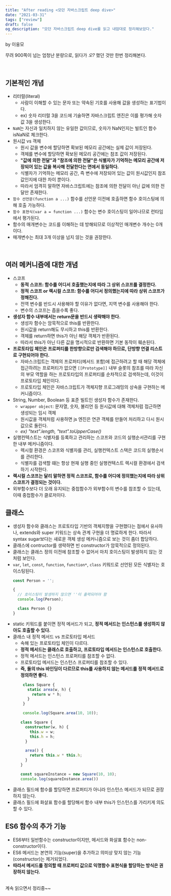 ```yaml
---
title: "After reading <모던 자바스크립트 deep dive>"
date: "2021-03-31"
tags: ["review"]
draft: false
og_description: "모던 자바스크립트 deep dive를 읽고 내맘대로 정리해보았다."
---
```


by 이웅모

무려 900쪽이 넘는 엄청난 분량으로, 읽다가 _오?_ 했던 것만 한번 정리해본다.

<br />

## 기본적인 개념

- 리터럴(literal)
  - 사람이 이해할 수 있는 문자 또는 약속된 기호를 사용해 값을 생성하는 표기법이다.
  - ex) 숫자 리터럴 3을 코드에 기술하면 자바스크립트 엔진은 이를 평가해 숫자 값 3을 생성한다.
- `NaN`는 자신과 일치하지 않는 유일한 값이므로, 숫자가 NaN인지는 빌트인 함수 isNaN로 체크한다.
- 원시값 vs 객체
  - 원시 값을 변수에 할당하면 확보된 메모리 공간에는 실제 값이 저장된다.
  - 객체를 변수에 할당하면 확보된 메모리 공간에는 참조 값이 저장된다.
  - **"값에 의한 전달"과 "참조에 의한 전달"은 식별자가 기억하는 메모리 공간에 저장되어 있는 값을 복사해 전달한다는 면에서 동일하다.**
  - 식별자가 기억하는 메모리 공간, 즉 변수에 저장되어 있는 값이 원시값인지 참조값인지에 대한 차이 뿐이다.
  - 따라서 엄격히 말하면 자바스크립트에는 참조에 의한 전달이 아닌 값에 의한 전달만 존재한다.
- `함수 선언문(function a ...)` 함수를 선언문 이전에 호출하면 함수 호이스팅에 의해 호출 가능하다.
- `함수 표현식(var a = function ...)` 함수는 변수 호이스팅이 일어나므로 런타임에서 평가된다.
- 함수의 매개변수는 코드를 이해하는 데 방해되므로 이상적인 매개변수 개수는 0개이다.
- 매개변수는 최대 3개 이상을 넘지 않는 것을 권장한다.

<br />

## 여러 메커니즘에 대한 개념

- 스코프
  - **동적 스코프: 함수를 어디서 호출했는지에 따라 그 상위 스코프를 결정한다.**
  - **정적 스코프 or 렉시컬 스코프: 함수를 어디서 정의했는지에 따라 상위 스코프가 정해진다.**
  - 전역 변수를 반드시 사용해야 할 이유가 없다면, 지역 변수를 사용해야 한다.
  - 변수의 스코프는 좁을수록 좋다.
- **생성자 함수 내부에서는 return문을 반드시 생략해야 한다.**
  - 생성자 함수는 암묵적으로 this를 반환한다.
  - 원시값을 return해도 무시하고 this를 반환한다.
  - 객체를 return하면 this가 아닌 해당 객체가 반환된다.
  - 따라서 this가 아닌 다른 값을 명시적으로 반환하면 기본 동작이 훼손된다.
- **프로토타입 체인은 프로퍼티를 한방향으로만 검색해야 하므로, 단방향 연결 리스트로 구현되어야 한다.**
  - 자바스크립트는 객체의 프로퍼티(메서드 포함)에 접근하려고 할 때 해당 객체에 접근하려는 프로퍼티가 없으면 `[[Prototype]]` 내부 슬롯의 참조를 따라 자신의 부모 역할을 하는 프로토타입의 프로퍼티를 순차적으로 검색하는데, 이것이 프로토타입 체인이다.
  - 프로토타입 체인은 자바스크립트가 객체지향 프로그래밍의 상속을 구현하는 메커니즘이다.
- String, Number, Boolean 등 표준 빌트인 생성자 함수가 존재한다.
  - `wrapper object`: 문자열, 숫자, 불리언 등 원시값에 대해 객체처럼 접근하면 생성되는 임시 객체
  - 원시값을 객체처럼 사용하면 js 엔진은 연관 객체를 만들어 처리하고 다시 원시값으로 돌린다.
  - _ex) "text".length, "text".toUpperCase()_
- 실행컨텍스트는 식별자를 등록하고 관리하는 스코프와 코드의 실행순서관리를 구현한 내부 메커니즘이다.
  - 렉시컬 환경은 스코프와 식별자를 관리, 실행컨텍스트 스택은 코드의 실행순서를 관리한다.
  - 식별자를 검색할 떄는 항상 현재 실행 중인 실행컨텍스트 렉시컬 환경에서 검색하기 시작한다.
- **렉시컬 스코프는 달리 말하면 정적 스코프로, 함수를 어디에 정의했는지에 따라 상위 스코프가 결정되는 것이다.**
- 외부함수보다 더 오래 유지되는 중첩함수가 외부함수의 변수를 참조할 수 있는데, 이때 중첩함수가 클로저이다.

## 클래스

- 생성자 함수와 클래스는 프로토타입 기반의 객체지향을 구현했다는 점에서 유사하나, extends와 super 키워드는 상속 관계 구현을 더 명료하게 한다. 따라서 syntax sugar보다는 새로운 객체 생성 메커니즘으로 보는 것이 좀더 합당하다.
- 클래스에 contructor를 생략하면 빈 constructor가 암묵적으로 정의된다.
- 클래스는 클래스 정의 이전에 참조할 수 없어서 마치 호이스팅이 발생하지 않는 것처럼 보인다.
- `var`, `let`, `const`, `function`, `function*`, `class` 키워드로 선언된 모든 식별자는 호이스팅된다.
  ```ts
  const Person = '';

  {
    // 호이스팅이 발생하지 않으면 ''이 출력되어야 함
    console.log(Person);

    class Person {}
  }
  ```
- static 키워드를 붙이면 정적 메서드가 되고, **정적 메서드는 인스턴스를 생성하지 않아도 호출할 수 있다.**
- 클래스 내 정적 메서드 vs 프로토타입 메서드
  - 속해 있는 프로토타입 체인이 다르다.
  - **정적 메서드는 클래스로 호출하고, 프로토타입 메서드는 인스턴스로 호출한다.**
  - 정적 메서드는 인스턴스 프로퍼티를 참조할 수 없다.
  - 프로토타입 메서드는 인스턴스 프로퍼티를 참조할 수 있다.
  - **즉, 둘의 this 바인딩이 다르므로 this를 사용하지 않는 메서드를 정적 메서드로 정의하면 좋다.**
    ```ts
     class Square {
       static area(w, h) {
         return w * h;
       }
     }

     console.log(Square.area(10, 10));
    ```
    ```ts
    class Square {
      constructor(w, h) {
        this.w = w;
        this.h = h;
      }

      area() {
        return this.w * this.h;
      }
    }

    const squareInstance = new Square(10, 10);
    console.log(squareInstance.area())
    ```
- 클래스 필드에 함수를 할당하면 프로퍼티가 아니라 인스턴스 메서드가 되므로 권장하지 않는다.
- 클래스 필드에 화살표 함수를 할당해서 함수 내부 this가 인스턴스를 가리키게 의도할 수 있다.

## ES6 함수의 추가 기능
- ES6부터 일반함수는 constructor이지만, 메서드와 화살표 함수는 non-constructor이다.
- ES6 메서드는 본연의 기능(super)을 추가하고 의미상 맞지 않는 기능(constructor)는 제거되었다.
- **따라서 메서드를 정의할 때 프로퍼티 값으로 익명함수 표현식을 할당하는 방식은 권장하지 않는다.**

<br />
계속 읽으면서 정리중~~
